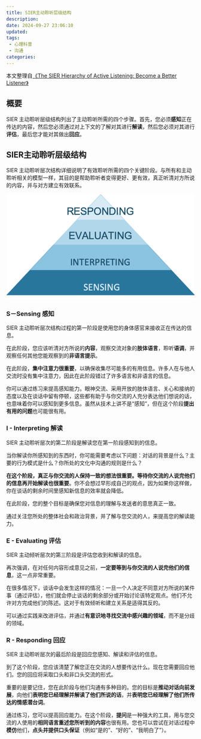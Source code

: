 ```yaml
---
title: SIER主动聆听层级结构
description:
date: 2024-09-27 23:06:10
updated:
tags:
 - 心理科普
 - 沟通
categories:
---
```


本文整理自[《The SIER Hierarchy of Active Listening: Become a Better Listener》](https://worldofwork.io/2019/07/sier-hierarchy-of-active-listening/)

## 概要

SIER 主动聆听层级结构列出了主动聆听所需的四个步骤。首先，您必须**感知**正在传达的内容，然后您必须通过对上下文的了解对其进行**解读**，然后您必须对其进行**评估**，最后您才能对其做出**回应**。

## SIER主动聆听层级结构

SIER 主动聆听层次结构详细说明了有效聆听所需的四个关键阶段。与所有和主动聆听相关的模型一样，其目的是帮助聆听者变得更好、更有效，真正听清对方所说的内容，并与对方建立有效联系。

<img src="/images/SIER主动倾听/SIER-Active-listening.png" width="600">


### S－Sensing 感知

SIER 主动聆听层次结构过程的第一阶段是使用您的身体感官来接收正在传达的信息。

在此阶段，您应该听清对方所说的**内容**，观察交流对象的**肢体语言**，聆听**语调**，并观察任何其他您能观察到的**非语言提示**。

在此阶段，**集中注意力很重要**，以确保收集尽可能多的有用信息。许多人在与他人交流时没有集中注意力，因此在此阶段错过了许多语言和非语言的信息。

你可以通过练习来提高感知能力。眼神交流、采用开放的肢体语言、关心和接纳的态度以及在谈话中留有停顿，这些都有助于与你交流的人充分表达他们想说的话，也意味着你可以感知到更多信息。虽然从技术上讲不是“感知”，但在这个阶段**提出有用的问题**也可能很有用。

### I - Interpreting 解读

SIER 主动聆听层次的第二阶段是解读您在第一阶段感知到的信息。

当你解读你所感知到的东西时，你可能需要考虑以下问题：对话的背景是什么？主要的行为模式是什么？你所处的文化中沟通的规则是什么？

**在这个阶段，真正与你交流的人保持一致的想法很重要。等待你交流的人说完他们的信息再开始解读也很重要**。你不会想过早形成自己的观点，因为如果你这样做，你在谈话的剩余时间里感知新信息的效率就会降低。

在此阶段，您的整个目标是确保您对信息的理解与发送者的意思真正一致。

通过关注您所处的整体社会和政治背景，并了解与您交流的人，来提高您的解读能力。 

### E - Evaluating 评估

SIER 主动倾听层次的第三阶段是评估您收到和解读的信息。

再次强调，在对任何内容形成意见之前，**一定要等到与你交流的人说完他们的信息**，这一点非常重要。

在很多情况下，谈话中会发生这样的情况：一旦一个人决定不同意对方所说的某件事（通过评估），他们就会停止谈话的剩余部分或开始讨论该特定观点。他们不允许对方完成他们的陈述。这对于有效倾听和建立关系是适得其反的。

可以通过实践来改进评估，并通过**有意识地寻找交流中感兴趣的领域**，而不是分歧的领域。

### R - Responding 回应

SIER 主动聆听层次的最后阶段是回应您感知、解读和评估的信息。

到了这个阶段，您应该清楚了解您正在交流的人想要传达什么。现在您需要回应他们。您的回应将采取口头和非口头交流的形式。

重要的是要记住，您在此阶段与他们沟通有多种目的。您的目标是**推动对话向前发展**，向他们**表明您已经理解并解读了他们所说的话**，并**表明您已经理解了他们所传达的情感潜台词**。

通过练习，您可以提高回应能力。在这个阶段，**提问**是一种强大的工具，用与您交流的人使用的**相同语言重述您所听到的内容**也很有用。您也可以尝试在对话过程中**模仿**他们，**点头并提供口头保证**（例如“是的”、“好的”、“我明白了”）。